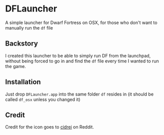 # DFLauncher
A simple launcher for Dwarf Fortress on OSX, for those who don't want to manually run the `df` file

## Backstory
I created this launcher to be able to simply run DF from the launchpad, without being forced to go in and find the `df` file every time I wanted to run the game.

## Installation
Just drop `DFLauncher.app` into the same folder `df` resides in (it should be called `df_osx` unless you changed it)

## Credit
Credit for the icon goes to [cidrei](http://www.reddit.com/user/cidrei) on Reddit.
